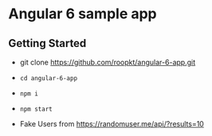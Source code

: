 
# Angular 6 sample app

## Getting Started

- git clone https://github.com/roopkt/angular-6-app.git

- `cd angular-6-app`
- `npm i`
- `npm start`


- Fake Users from https://randomuser.me/api/?results=10
